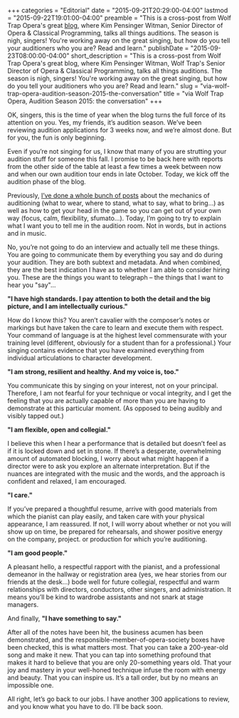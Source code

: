 +++
categories = "Editorial"
date = "2015-09-21T20:29:00-04:00"
lastmod = "2015-09-22T19:01:00-04:00"
preamble = "This is a cross-post from Wolf Trap Opera's great [blog](http://opera.wolftrap.org/2015/09/17/audition-season-2015-the-conversation/), where Kim Pensinger Witman, Senior Director of Opera & Classical Programming, talks all things auditions. The season is nigh, singers! You're working away on the great singing, but how do you tell your auditioners who you are? Read and learn."
publishDate = "2015-09-23T08:00:00-04:00"
short_description = "This is a cross-post from Wolf Trap Opera's great blog, where Kim Pensinger Witman, Wolf Trap's Senior Director of Opera & Classical Programming, talks all things auditions. The season is nigh, singers! You're working away on the great singing, but how do you tell your auditioners who you are? Read and learn."
slug = "via-wolf-trap-opera-audition-season-2015-the-conversation"
title = "via Wolf Trap Opera, Audition Season 2015: the conversation"
+++

OK, singers, this is the time of year when the blog turns the full force of its attention on you. Yes, my friends, it’s audition season. We’ve been reviewing audition applications for 3 weeks now, and we’re almost done. But for you, the fun is only beginning.

Even if you’re not singing for us, I know that many of you are strutting your audition stuff for someone this fall. I promise to be back here with reports from the other side of the table at least a few times a week between now and when our own audition tour ends in late October. Today, we kick off the audition phase of the blog.

Previously, [I’ve done a whole bunch of posts](http://opera.wolftrap.org/for-artists/audition-resources/) about the mechanics of auditioning (what to wear, where to stand, what to say, what to bring…) as well as how to get your head in the game so you can get out of your own way (focus, calm, flexibility, sfumato…). Today, I’m going to try to explain what I want you to tell me in the audition room. Not in words, but in actions and in music.

No, you’re not going to do an interview and actually tell me these things. You are going to communicate them by everything you say and do during your audition. They are both subtext and metadata. And when combined, they are the best indication I have as to whether I am able to consider hiring you. These are the things you want to telegraph – the things that I want to hear you "say"...	

**"I have high standards. I pay attention to both the detail and the big picture, and I am intellectually curious."**

How do I know this? You aren’t cavalier with the composer’s notes or markings but have taken the care to learn and execute them with respect. Your command of language is at the highest level commensurate with your training level (different, obviously for a student than for a professional.) Your singing contains evidence that you have examined everything from individual articulations to character development.

**"I am strong, resilient and healthy. And my voice is, too."**

You communicate this by singing on your interest, not on your principal. Therefore, I am not fearful for your technique or vocal integrity, and I get the feeling that you are actually capable of more than you are having to demonstrate at this particular moment. (As opposed to being audibly and visibly tapped out.)

**"I am flexible, open and collegial."**

I believe this when I hear a performance that is detailed but doesn’t feel as if it is locked down and set in stone. If there’s a desperate, overwhelming amount of automated blocking, I worry about what might happen if a director were to ask you explore an alternate interpretation. But if the nuances are integrated with the music and the words, and the approach is confident and relaxed, I am encouraged.

**"I care."**

If you’ve prepared a thoughtful resume, arrive with good materials from which the pianist can play easily, and taken care with your physical appearance, I am reassured. If not, I will worry about whether or not you will show up on time, be prepared for rehearsals, and shower positive energy on the company, project. or production for which you’re auditioning.

**"I am good people."**

A pleasant hello, a respectful rapport with the pianist, and a professional demeanor in the hallway or registration area (yes, we hear stories from our friends at the desk…) bode well for future collegial, respectful and warm relationships with directors, conductors, other singers, and administration. It means you’ll be kind to wardrobe assistants and not snark at stage managers.

And finally, **"I have something to say."**

After all of the notes have been hit, the business acumen has been demonstrated, and the responsible-member-of-opera-society boxes have been checked, this is what matters most. That you can take a 200-year-old song and make it new. That you can tap into something profound that makes it hard to believe that you are only 20-something years old. That your joy and mastery in your well-honed technique infuse the room with energy and beauty. That you can inspire us. It’s a tall order, but by no means an impossible one.

All right, let’s go back to our jobs. I have another 300 applications to review, and you know what you have to do. I’ll be back soon.
